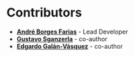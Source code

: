 # Contributors

- **[André Borges Farias](https://github.com/yourusername)** - Lead Developer
- **[Gustavo Sganzerla](https://github.com/gustavsganzerla)** - co-author
- **[Edgardo Galán-Vásquez](https://github.com/GalanVE)** - co-author

